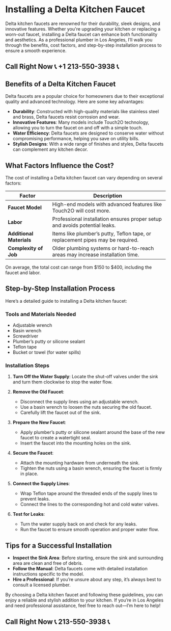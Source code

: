 # Installing a Delta Kitchen Faucet  

Delta kitchen faucets are renowned for their durability, sleek designs, and innovative features. Whether you're upgrading your kitchen or replacing a worn-out faucet, installing a Delta faucet can enhance both functionality and aesthetics. As a professional plumber in Los Angeles, I’ll walk you through the benefits, cost factors, and step-by-step installation process to ensure a smooth experience.  

## Call Right Now 📞 +1 213-550-3938 📞

## Benefits of a Delta Kitchen Faucet  

Delta faucets are a popular choice for homeowners due to their exceptional quality and advanced technology. Here are some key advantages:  

- **Durability**: Constructed with high-quality materials like stainless steel and brass, Delta faucets resist corrosion and wear.  
- **Innovative Features**: Many models include Touch2O technology, allowing you to turn the faucet on and off with a simple touch.  
- **Water Efficiency**: Delta faucets are designed to conserve water without compromising performance, helping you save on utility bills.  
- **Stylish Designs**: With a wide range of finishes and styles, Delta faucets can complement any kitchen decor.  

## What Factors Influence the Cost?  

The cost of installing a Delta kitchen faucet can vary depending on several factors:  

| **Factor**               | **Description**                                                                 |  
|--------------------------|---------------------------------------------------------------------------------|  
| **Faucet Model**         | High-end models with advanced features like Touch2O will cost more.             |  
| **Labor**                | Professional installation ensures proper setup and avoids potential leaks.       |  
| **Additional Materials** | Items like plumber’s putty, Teflon tape, or replacement pipes may be required.   |  
| **Complexity of Job**    | Older plumbing systems or hard-to-reach areas may increase installation time.    |  

On average, the total cost can range from $150 to $400, including the faucet and labor.  

## Step-by-Step Installation Process  

Here’s a detailed guide to installing a Delta kitchen faucet:  

### Tools and Materials Needed  
- Adjustable wrench  
- Basin wrench  
- Screwdriver  
- Plumber’s putty or silicone sealant  
- Teflon tape  
- Bucket or towel (for water spills)  

### Installation Steps  

1. **Turn Off the Water Supply**: Locate the shut-off valves under the sink and turn them clockwise to stop the water flow.  

2. **Remove the Old Faucet**:  
   - Disconnect the supply lines using an adjustable wrench.  
   - Use a basin wrench to loosen the nuts securing the old faucet.  
   - Carefully lift the faucet out of the sink.  

3. **Prepare the New Faucet**:  
   - Apply plumber’s putty or silicone sealant around the base of the new faucet to create a watertight seal.  
   - Insert the faucet into the mounting holes on the sink.  

4. **Secure the Faucet**:  
   - Attach the mounting hardware from underneath the sink.  
   - Tighten the nuts using a basin wrench, ensuring the faucet is firmly in place.  

5. **Connect the Supply Lines**:  
   - Wrap Teflon tape around the threaded ends of the supply lines to prevent leaks.  
   - Connect the lines to the corresponding hot and cold water valves.  

6. **Test for Leaks**:  
   - Turn the water supply back on and check for any leaks.  
   - Run the faucet to ensure smooth operation and proper water flow.  

## Tips for a Successful Installation  

- **Inspect the Sink Area**: Before starting, ensure the sink and surrounding area are clean and free of debris.  
- **Follow the Manual**: Delta faucets come with detailed installation instructions specific to the model.  
- **Hire a Professional**: If you’re unsure about any step, it’s always best to consult a licensed plumber.  

By choosing a Delta kitchen faucet and following these guidelines, you can enjoy a reliable and stylish addition to your kitchen. If you’re in Los Angeles and need professional assistance, feel free to reach out—I’m here to help!
## Call Right Now 📞 213-550-3938 📞